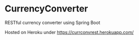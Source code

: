 # CurrencyConverter
RESTful currency converter using Spring Boot

Hosted on Heroku under https://currconvrest.herokuapp.com/
